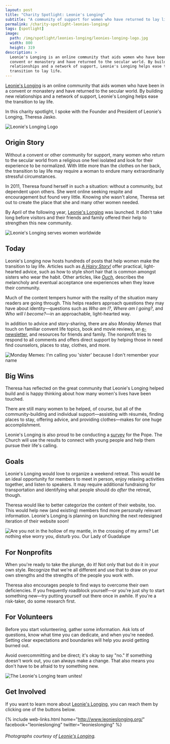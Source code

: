 ```yaml
---
layout: post
title: "Charity Spotlight: Leonie's Longing"
subtitle: "A community of support for women who have returned to lay life from one of religion."
permalink: /charity-spotlight-leonies-longing/
tags: [spotlight]
image:
  path: /img/spotlight/leonies-longing/leonies-longing-logo.jpg
  width: 800
  height: 319
description: >
  Leonie's Longing is an online community that aids women who have been in a
  convent or monastery and have returned to the secular world. By building new
  relationships and a network of support, Leonie's Longing helps ease the
  transition to lay life.
---
```


[Leonie's Longing][11] is an online community that aids women who have been in a convent or monastery and have returned to the secular world. By building new relationships and a network of support, Leonie's Longing helps ease the transition to lay life.

In this charity spotlight, I spoke with the Founder and President of Leonie's Longing, Theresa Jasko.

![][2]

## Origin Story

Without a convent or other community for support, many women who return to the secular world from a religious one feel isolated and look for their experience to be normalized. With little more than the clothes on her back, the transition to lay life may require a woman to endure many extraordinarily stressful circumstances.

In 2011, Theresa found herself in such a situation: without a community, but dependent upon others. She went online seeking respite and encouragement but found very little. Knowing she wasn't alone, Theresa set out to create the place that she and many other women needed.

By April of the following year, [Leonie's Longing][1] was launched. It didn't take long before visitors and their friends and family offered their help to strengthen this new community.

![][6]

## Today

Leonie's Longing now hosts hundreds of posts that help women make the transition to lay life. Articles such as _[A Hairy Story!][7]_ offer practical, light-hearted advice, such as how to style short hair that is common amongst sisters who wear the habit. Other articles, like _[Ouch][8]_, describes the melancholy and eventual acceptance one experiences when they leave their community.

Much of the content tempers humor with the reality of the situation many readers are going through. This helps readers approach questions they may have about identity&mdash;questions such as _Who am I?_, _Where am I going?_, and _Who will I become?_&mdash;in an approachable, light-hearted way.

In addition to advice and story-sharing, there are also _Monday Memes_ that touch on familiar convent life topics, book and movie reviews, an [e-newsletter][9], and resources for friends and family. The nonprofit tries to respond to all comments and offers direct support by helping those in need find counselors, places to stay, clothes, and more.

![][4]

## Big Wins

Theresa has reflected on the great community that Leonie's Longing helped build and is happy thinking about how many women's lives have been touched.

There are still many women to be helped, of course, but all of the community-building and individual support&mdash;assisting with résumés, finding places to stay, offering advice, and providing clothes&mdash;makes for one huge accomplishment.

Leonie's Longing is also proud to be conducting a [survey][10] for the Pope. The Church will use the results to connect with young people and help them pursue their life's calling.

## Goals

Leonie's Longing would love to organize a weekend retreat. This would be an ideal opportunity for members to meet in person, enjoy relaxing activities together, and listen to speakers. It may require additional fundraising for transportation and identifying what people should do _after_ the retreat, though.

Theresa would like to better categorize the content of their website, too. This would help new (and existing) members find more personally relevant information. Leonie's Longing is planning on launching the next redesigned iteration of their website soon!

![][5]

## For Nonprofits

When you're ready to take the plunge, do it! Not only that but do it in your own style. Recognize that we're all different and use that to draw on your own strengths and the strengths of the people you work with.

Theresa also encourages people to find ways to overcome their own deficiencies. If you frequently roadblock yourself&mdash;or you're just shy to start something new&mdash;try putting yourself out there once in awhile. If you're a risk-taker, do some research first.

## For Volunteers

Before you start volunteering, gather some information. Ask lots of questions, know what time you can dedicate, and when you're needed. Setting clear expectations and boundaries will help you avoid getting burned out.

Avoid overcommitting and be direct; it's okay to say "no." If something doesn't work out, you can always make a change. That also means you don't have to be afraid to try something new.

![][3]

## Get Involved

If you want to learn more about [Leonie's Longing][1], you can reach them by clicking one of the buttons below.

{% include web-links.html home="http://www.leonieslonging.org/" facebook="leonieslonging" twitter="leonieslonging" %}

###### Photographs courtesy of [Leonie's Longing][11].



[1]: http://www.leonieslonging.org/ "Leonie's Longing Homepage"
[2]: /img/spotlight/leonies-longing/leonies-longing-logo.jpg "Leonie's Longing Logo"
[3]: /img/spotlight/leonies-longing/leonies-longing-team.jpg "The Leonie's Longing team unites!"
[4]: /img/spotlight/leonies-longing/leonies-longing-forgotten-name-meme.jpg "Monday Memes: I'm calling you 'sister' because I don't remember your name"
[5]: /img/spotlight/leonies-longing/leonies-longing-mothers-mantle.jpg "Are you not in the hollow of my mantle, in the crossing of my arms? Let nothing else worry you, disturb you. Our Lady of Guadalupe"
[6]: /img/spotlight/leonies-longing/leonies-longing-map.jpg "Leonie's Longing serves women worldwide"
[7]: http://www.leonieslonging.org/a-hairy-story/ "A Hairy Story! by Liz Miller"
[8]: http://www.leonieslonging.org/ouch/ "Ouch by Spiritu"
[9]: http://leonieslonging.us4.list-manage.com/subscribe?u=07052eaf86f285796f7b7a122&id=3802a60895 "Signup for Leonie's Longing Newsletter"
[10]: http://www.leonieslonging.org/2018-synod-survey/ "2018 Synod Survey on Leonie's Longing"
[11]: http://www.leonieslonging.org/about-us/ "About Leonie's Longing"
